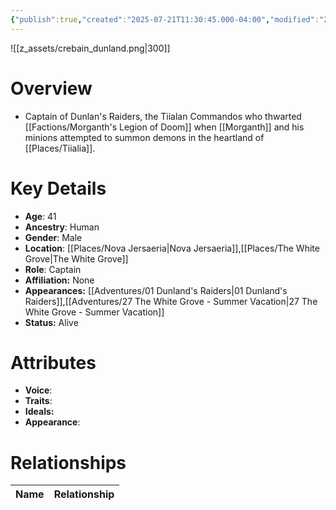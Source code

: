 ```yaml
---
{"publish":true,"created":"2025-07-21T11:30:45.000-04:00","modified":"2025-10-22T09:32:41.995-04:00","published":"2025-10-22T09:32:41.995-04:00","cssclasses":"","Age":"41","Ancestry":"Human","Gender":"Male","Location":["[[Nova Jersaeria]]","[[The White Grove]]"],"Role":["Captain"],"Affiliation":["None"],"Appearances":["[[01 Dunland's Raiders]]","[[27 The White Grove - Summer Vacation]]"],"Status":"Alive","Authors":["Jordan"]}
---
```


![[z_assets/crebain_dunland.png|300]]

# Overview
- Captain of Dunlan's Raiders, the Tiialan Commandos who thwarted [[Factions/Morganth's Legion of Doom]] when [[Morganth]] and his minions attempted to summon demons in the heartland of [[Places/Tiialia]].

# Key Details
- **Age**: 41
- **Ancestry**: Human
- **Gender**: Male
- **Location**: [[Places/Nova Jersaeria\|Nova Jersaeria]],[[Places/The White Grove\|The White Grove]]
- **Role**: Captain
- **Affiliation:** None
- **Appearances:** [[Adventures/01 Dunland's Raiders\|01 Dunland's Raiders]],[[Adventures/27 The White Grove - Summer Vacation\|27 The White Grove - Summer Vacation]]
- **Status:** Alive

# Attributes
- **Voice**: 
- **Traits**: 
- **Ideals:** 
- **Appearance**:

# Relationships

| Name  | Relationship |
| ----- | ------------ |
